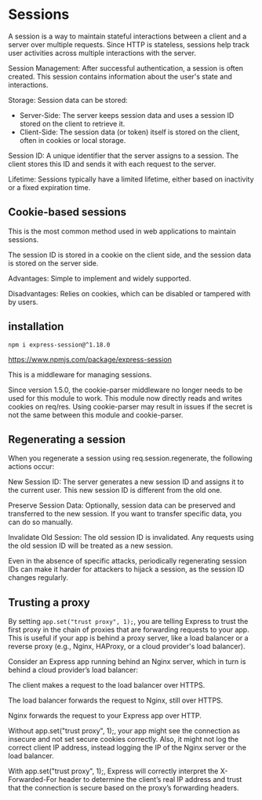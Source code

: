 # Sessions

A session is a way to maintain stateful interactions between a client and a server over multiple requests. Since HTTP is stateless, sessions help track user activities across multiple interactions with the server.

Session Management: After successful authentication, a session is often created. This session contains information about the user's state and interactions.

Storage: Session data can be stored:

- Server-Side: The server keeps session data and uses a session ID stored on the client to retrieve it.
- Client-Side: The session data (or token) itself is stored on the client, often in cookies or local storage.

Session ID: A unique identifier that the server assigns to a session. The client stores this ID and sends it with each request to the server.

Lifetime: Sessions typically have a limited lifetime, either based on inactivity or a fixed expiration time.

## Cookie-based sessions

This is the most common method used in web applications to maintain sessions.

The session ID is stored in a cookie on the client side, and the session data is stored on the server side.

Advantages: Simple to implement and widely supported.

Disadvantages: Relies on cookies, which can be disabled or tampered with by users.

## installation

`npm i express-session@^1.18.0`

<https://www.npmjs.com/package/express-session>

This is a middleware for managing sessions.

Since version 1.5.0, the cookie-parser middleware no longer needs to be used for this module to work. This module now directly reads and writes cookies on req/res. Using cookie-parser may result in issues if the secret is not the same between this module and cookie-parser.

## Regenerating a session

When you regenerate a session using req.session.regenerate, the following actions occur:

New Session ID: The server generates a new session ID and assigns it to the current user. This new session ID is different from the old one.

Preserve Session Data: Optionally, session data can be preserved and transferred to the new session. If you want to transfer specific data, you can do so manually.

Invalidate Old Session: The old session ID is invalidated. Any requests using the old session ID will be treated as a new session.

Even in the absence of specific attacks, periodically regenerating session IDs can make it harder for attackers to hijack a session, as the session ID changes regularly.

## Trusting a proxy

By setting `app.set("trust proxy", 1);`, you are telling Express to trust the first proxy in the chain of proxies that are forwarding requests to your app. This is useful if your app is behind a proxy server, like a load balancer or a reverse proxy (e.g., Nginx, HAProxy, or a cloud provider's load balancer).

Consider an Express app running behind an Nginx server, which in turn is behind a cloud provider’s load balancer:

The client makes a request to the load balancer over HTTPS.

The load balancer forwards the request to Nginx, still over HTTPS.

Nginx forwards the request to your Express app over HTTP.

Without app.set("trust proxy", 1);, your app might see the connection as insecure and not set secure cookies correctly. Also, it might not log the correct client IP address, instead logging the IP of the Nginx server or the load balancer.

With app.set("trust proxy", 1);, Express will correctly interpret the X-Forwarded-For header to determine the client’s real IP address and trust that the connection is secure based on the proxy’s forwarding headers.
